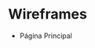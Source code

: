 # Wireframes

<!--
Recoged en este documento un listado con enlaces a los diferentes
wireframes que creéis para el proyecto web
-->
* Página Principal 
